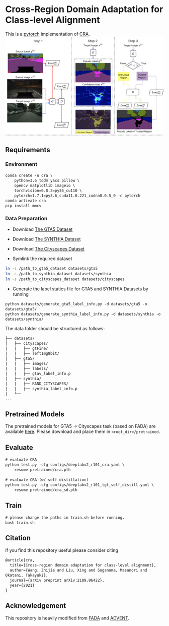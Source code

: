 # Cross-Region Domain Adaptation for Class-level Alignment
This is a [pytorch](http://pytorch.org/) implementation of [CRA](https://arxiv.org/abs/2109.06422).
![Workflow](demo/workflow.png)

## Requirements
### Environment
```
conda create -n cra \
    python=3.6 tqdm yacs pillow \
    opencv matplotlib imageio \
    torchvision=0.8.2=py36_cu110 \
    pytorch=1.7.1=py3.6_cuda11.0.221_cudnn8.0.5_0 -c pytorch
conda activate cra
pip install mmcv
```
### Data Preparation
- Download [The GTA5 Dataset]( https://download.visinf.tu-darmstadt.de/data/from_games/ )

- Download [The SYNTHIA Dataset]( http://synthia-dataset.net/download/808/ )

- Download [The Cityscapes Dataset]( https://www.cityscapes-dataset.com/ )

- Symlink the required dataset
```bash
ln -s /path_to_gta5_dataset datasets/gta5
ln -s /path_to_synthia_dataset datasets/synthia
ln -s /path_to_cityscapes_dataset datasets/cityscapes
```

- Generate the label statics file for GTA5 and SYNTHIA Datasets by running 
```
python datasets/generate_gta5_label_info.py -d datasets/gta5 -o datasets/gta5/
python datasets/generate_synthia_label_info.py -d datasets/synthia -o datasets/synthia/
```

The data folder should be structured as follows:
```
├── datasets/
│   ├── cityscapes/     
|   |   ├── gtFine/
|   |   ├── leftImg8bit/
│   ├── gta5/
|   |   ├── images/
|   |   ├── labels/
|   |   ├── gtav_label_info.p
│   ├── synthia/
|   |   ├── RAND_CITYSCAPES/
|   |   ├── synthia_label_info.p
│   └── 			
...
```
## Pretrained Models
The pretrained models for GTA5 -> Cityscapes task (based on FADA) are available [here](https://github.com/zhijiew/CRA/releases). Please download and place them in ```<root_dir>/pretrained```.

## Evaluate
```
# evaluate CRA
python test.py -cfg configs/deeplabv2_r101_cra.yaml \
    resume pretrained/cra.pth

# evaluate CRA (w/ self distillation)
python test.py -cfg configs/deeplabv2_r101_tgt_self_distill.yaml \
    resume pretrained/cra_sd.pth
```

## Train
```
# please change the paths in train.sh before running.
bash train.sh
```

## Citation
If you find this repository useful please consider citing
```
@article{cra,
  title={Cross-region domain adaptation for class-level alignment},
  author={Wang, Zhijie and Liu, Xing and Suganuma, Masanori and Okatani, Takayuki},
  journal={arXiv preprint arXiv:2109.06422},
  year={2021}
}
```

## Acknowledgement
This repository is heavily modified from [FADA](https://github.com/JDAI-CV/FADA) and [ADVENT](https://github.com/valeoai/ADVENT). 
